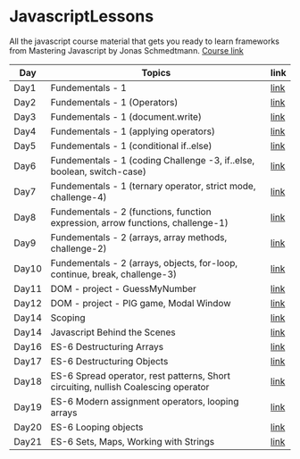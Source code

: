 # JavascriptLessons
All the javascript course material that gets you ready to learn frameworks from Mastering Javascript by Jonas Schmedtmann.
[Course link](https://www.udemy.com/course/the-complete-javascript-course/)

| Day | Topics | link |
|-----|--------|------|
| Day1 | Fundementals - 1 | [link](https://github.com/suchi-291/JavascriptLessons/tree/3d0f60e6e870fdc52ddfad813e774527ce3f00a3/day1) |
| Day2 | Fundementals - 1 (Operators) | [link](https://github.com/suchi-291/JavascriptLessons/tree/3d0f60e6e870fdc52ddfad813e774527ce3f00a3/day2) |
| Day3 | Fundementals - 1 (document.write) | [link](https://github.com/suchi-291/JavascriptLessons/tree/3d0f60e6e870fdc52ddfad813e774527ce3f00a3/day3) |
| Day4 | Fundementals - 1 (applying operators) | [link](https://github.com/suchi-291/JavascriptLessons/tree/3d0f60e6e870fdc52ddfad813e774527ce3f00a3/day4) |
| Day5 | Fundementals - 1 (conditional if..else) |[link](https://github.com/suchi-291/JavascriptLessons/tree/3d0f60e6e870fdc52ddfad813e774527ce3f00a3/day5) |
| Day6 | Fundementals - 1 (coding Challenge -3, if..else, boolean, switch-case) |[link](https://github.com/suchi-291/JavascriptLessons/tree/3d0f60e6e870fdc52ddfad813e774527ce3f00a3/day6) |
| Day7 | Fundementals - 1 (ternary operator, strict mode, challenge-4) |[link](https://github.com/suchi-291/JavascriptLessons/tree/3d0f60e6e870fdc52ddfad813e774527ce3f00a3/day7) |
| Day8 | Fundementals - 2 (functions, function expression, arrow functions, challenge-1) | [link](https://github.com/suchi-291/JavascriptLessons/tree/3d0f60e6e870fdc52ddfad813e774527ce3f00a3/day8) |
| Day9 | Fundementals - 2 (arrays, array methods, challenge-2) |[link](https://github.com/suchi-291/JavascriptLessons/tree/3d0f60e6e870fdc52ddfad813e774527ce3f00a3/day9) |
| Day10 | Fundementals - 2 (arrays, objects, for-loop, continue, break, challenge-3) |[link](https://github.com/suchi-291/JavascriptLessons/tree/3d0f60e6e870fdc52ddfad813e774527ce3f00a3/day10) |
| Day11 | DOM - project - GuessMyNumber |[link](https://github.com/suchi-291/JavascriptLessons/tree/3d0f60e6e870fdc52ddfad813e774527ce3f00a3/day11) |
| Day12 | DOM - project - PIG game, Modal Window |[link](https://github.com/suchi-291/JavascriptLessons/tree/3d0f60e6e870fdc52ddfad813e774527ce3f00a3/day12) |
| Day14 | Scoping |[link](https://github.com/suchi-291/JavascriptLessons/tree/3d0f60e6e870fdc52ddfad813e774527ce3f00a3/day14) |
| Day14 | Javascript Behind the Scenes |[link](https://github.com/suchi-291/JavascriptLessons/tree/3d0f60e6e870fdc52ddfad813e774527ce3f00a3/day15) |
| Day16 | ES-6 Destructuring Arrays |[link](https://github.com/suchi-291/JavascriptLessons/tree/3d0f60e6e870fdc52ddfad813e774527ce3f00a3/day16) |
| Day17 | ES-6 Destructuring Objects |[link](https://github.com/suchi-291/JavascriptLessons/tree/3d0f60e6e870fdc52ddfad813e774527ce3f00a3/day17) |
| Day18 | ES-6 Spread operator, rest patterns, Short circuiting, nullish Coalescing operator |[link](https://github.com/suchi-291/JavascriptLessons/tree/3d0f60e6e870fdc52ddfad813e774527ce3f00a3/day18)|
| Day19 | ES-6 Modern assignment operators, looping arrays |[link](https://github.com/suchi-291/JavascriptLessons/tree/3d0f60e6e870fdc52ddfad813e774527ce3f00a3/day19-DataStructures%2CModernOperators%2CStrings) |
| Day20 |  ES-6 Looping objects|[link](https://github.com/suchi-291/JavascriptLessons/tree/3d0f60e6e870fdc52ddfad813e774527ce3f00a3/day20-DataStructuresModernOperatorsStrings) |
| Day21 |  ES-6 Sets, Maps, Working with Strings|[link](https://github.com/suchi-291/JavascriptLessons/tree/113e0a7f1ba808833941ff27cc6623db7bf24825/day21-DataStructuresModernOperatorsStrings) |

